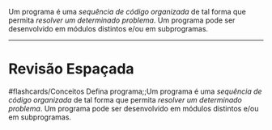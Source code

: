 Um programa é uma *sequência de código organizada* de tal forma que permita *resolver um determinado problema*. Um programa pode ser desenvolvido em módulos distintos e/ou em subprogramas.

---
# Revisão Espaçada
#flashcards/Conceitos
Defina programa;;Um programa é uma *sequência de código organizada* de tal forma que permita *resolver um determinado problema*. Um programa pode ser desenvolvido em módulos distintos e/ou em subprogramas.
<!--SR:!2024-10-28,3,250-->